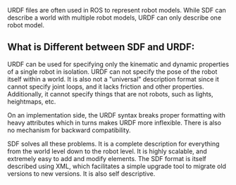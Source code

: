 
URDF files are often used in ROS to represent robot models. While SDF can describe a world with multiple robot models, URDF can only describe one robot model.

## What is Different between SDF and URDF:
URDF can be used for specifying only the kinematic and dynamic properties of a single robot in isolation. URDF can not specify the pose of the robot itself within a world. It is also not a "universal" description format since it cannot specify joint loops, and it lacks friction and other properties. Additionally, it cannot specify things that are not robots, such as lights, heightmaps, etc.

On an implementation side, the URDF syntax breaks proper formatting with heavy attributes which in turns makes URDF more inflexible. There is also no mechanism for backward compatibility.

SDF solves all these problems. It is a complete description for everything from the world level down to the robot level. It is highly scalable, and extremely easy to add and modify elements. The SDF format is itself described using XML, which facilitates a simple upgrade tool to migrate old versions to new versions. It is also self descriptive.